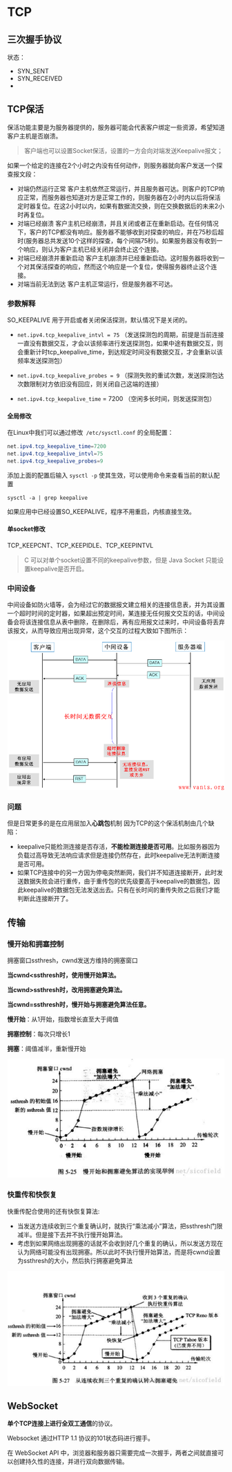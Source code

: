 # TCP

## 三次握手协议

状态：

- SYN_SENT
- SYN_RECEIVED
- 

## TCP保活

保活功能主要是为服务器提供的，服务器可能会代表客户绑定一些资源，希望知道客户主机是否崩溃。

> 客户端也可以设置Socket保活，设置的一方会向对端发送Keepalive报文；

如果一个给定的连接在2个小时之内没有任何动作，则服务器就向客户发送一个探查报文段：

- 对端仍然运行正常
  客户主机依然正常运行，并且服务器可达。则客户的TCP响应正常，而服务器也知道对方是正常工作的，则服务器在2小时内以后将保活定时器复位。在这2小时以内，如果有数据流交换，则在交换数据后的未来2小时再复位。
- 对端已经崩溃
  客户主机已经崩溃，并且关闭或者正在重新启动。在任何情况下，客户的TCP都没有响应。服务器不能够收到对探查的响应，并在75秒后超时(服务器总共发送10个这样的探查，每个间隔75秒)。如果服务器没有收到一个响应，则认为客户主机已经关闭并会终止这个连接。
- 对端已经崩溃并重新启动
  客户主机崩溃并已经重新启动。这时服务器将收到一个对其保活探查的响应，然而这个响应是一个复位，使得服务器终止这个连接。
- 对端当前无法到达
  客户主机正常运行，但是服务器不可达。

### 参数解释

SO_KEEPALIVE 用于开启或者关闭保活探测，默认情况下是关闭的。

- `net.ipv4.tcp_keepalive_intvl = 75` （发送探测包的周期，前提是当前连接一直没有数据交互，才会以该频率进行发送探测包，如果中途有数据交互，则会重新计时tcp_keepalive_time，到达规定时间没有数据交互，才会重新以该频率发送探测包）

- `net.ipv4.tcp_keepalive_probes = 9` （探测失败的重试次数，发送探测包达次数限制对方依旧没有回应，则关闭自己这端的连接）

- `net.ipv4.tcp_keepalive_time` = 7200 （空闲多长时间，则发送探测包）

#### 全局修改

在Linux中我们可以通过修改` /etc/sysctl.conf` 的全局配置：

```java
net.ipv4.tcp_keepalive_time=7200
net.ipv4.tcp_keepalive_intvl=75
net.ipv4.tcp_keepalive_probes=9
```

添加上面的配置后输入 `sysctl -p` 使其生效，可以使用命令来查看当前的默认配置

```shell
sysctl -a | grep keepalive 
```

如果应用中已经设置SO_KEEPALIVE，程序不用重启，内核直接生效。

#### 单socket修改

TCP_KEEPCNT、TCP_KEEPIDLE、TCP_KEEPINTVL

> C 可以对单个socket设置不同的keepalive参数，但是 Java Socket 只能设置keepalive是否开启。

### 中间设备

中间设备如防火墙等，会为经过它的数据报文建立相关的连接信息表，并为其设置一个超时时间的定时器，如果超出预定时间，某连接无任何报文交互的话，中间设备会将该连接信息从表中删除，在删除后，再有应用报文过来时，中间设备将丢弃该报文，从而导致应用出现异常，这个交互的过程大致如下图所示：	

<img src="pics/tcp_inter_keepalive.png" alt="点击查看原图" style="zoom:67%;" />

### 问题

但是日常更多的是在应用层加入**心跳包**机制
因为TCP的这个保活机制由几个缺陷：

- keepalive只能检测连接是否存活，**不能检测连接是否可用**。比如服务器因为负载过高导致无法响应请求但是连接仍然存在，此时keepalive无法判断连接是否可用。
- 如果TCP连接中的另一方因为停电突然断网，我们并不知道连接断开，此时发送数据失败会进行重传，由于重传包的优先级要高于keepalive的数据包，因此keepalive的数据包无法发送出去。只有在长时间的重传失败之后我们才能判断此连接断开了。

## 传输

### 慢开始和拥塞控制

拥塞窗口ssthresh，cwnd发送方维持的拥塞窗口

**当cwnd<ssthresh时，使用慢开始算法。**

**当cwnd>ssthresh时，改用拥塞避免算法。**

**当cwnd=ssthresh时，慢开始与拥塞避免算法任意。**

**慢开始**：从1开始，指数增长直至大于阈值

**拥塞控制**：每次只增长1

**拥塞**：阈值减半，重新慢开始

<img src="pics/slow_start_and_congest.png" alt="slow_start_and_congest" style="zoom: 50%;" />

### 快重传和快恢复

快重传配合使用的还有快恢复算法:

- 当发送方连续收到三个重复确认时，就执行“乘法减小”算法，把ssthresh门限减半。但是接下去并不执行慢开始算法。
- 考虑到如果网络出现拥塞的话就不会收到好几个重复的确认，所以发送方现在认为网络可能没有出现拥塞。所以此时不执行慢开始算法，而是将cwnd设置为ssthresh的大小，然后执行拥塞避免算法

<img src="pics/fast_recovery.png" alt="fast_recovery" style="zoom:50%;" />

## WebSocket

**单个TCP连接上进行全双工通信**的协议。

Websocket 通过HTTP 1.1 协议的101状态码进行握手。

在 WebSocket API 中，浏览器和服务器只需要完成一次握手，两者之间就直接可以创建持久性的连接，并进行双向数据传输。

